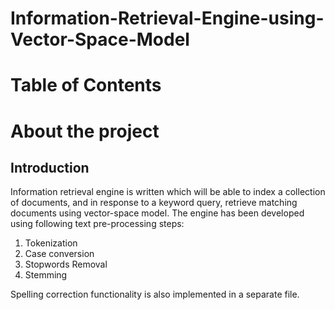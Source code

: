 # Information-Retrieval-Engine-using-Vector-Space-Model
# Table of Contents
# About the project
## Introduction
Information retrieval engine is written which will be able to index a collection of documents, and in response to a keyword query, retrieve matching
documents using vector-space model. The engine has been developed using following text pre-processing steps:

1. Tokenization
2. Case conversion
3. Stopwords Removal
4. Stemming

Spelling correction functionality is also implemented in a separate file.
